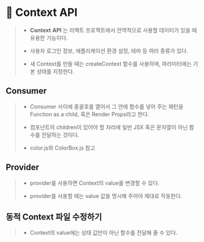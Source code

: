 # 🔌 Context API
> + __Context__ __API__ 는 리액트 프로젝트에서 전역적으로 사용할 데이터가 있을 때 유용한 기능이다.
> - 사용자 로그인 정보, 애플리케이션 환경 설정, 테마 등 여러 종류가 있다.
> * 새 Context를 만들 때는 createContext 함수를 사용하며, 파라미터에는 기본 상태를 지정한다.

## Consumer
> + Consumer 사이에 중괄호를 열어서 그 안에 함수를 넣어 주는 패턴을 Function as a child, 혹은 Render Props라고 한다.
> - 컴포넌트의 children이 있어야 할 자리에 일반 JSX 혹은 문자열이 아닌 함수를 전달하는 것이다.
> * color.js와 ColorBox.js 참고

## Provider
> + provider를 사용하면 Context의 value를 변경할 수 있다.
> - provider를 사용할 때는 value 값을 명시해 주어야 제대로 작동한다.

## 동적 Context 파일 수정하기
> + Context의 value에는 상태 값만이 아닌 함수를 전달해 줄 수 있다.